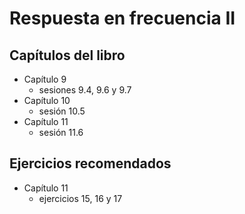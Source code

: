 # Respuesta en frecuencia II

## Capítulos del libro
- Capítulo 9
   - sesiones 9.4, 9.6 y 9.7
- Capítulo 10
  - sesión 10.5
- Capítulo 11
  - sesión 11.6

## Ejercicios recomendados
- Capítulo 11
  - ejercicios 15, 16 y 17
